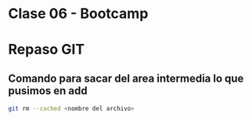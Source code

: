 # Clase 06 - Bootcamp

# Repaso GIT

## Comando para sacar del area intermedia lo que pusimos en add

```sh
git rm --cached <nombre del archivo>
```

